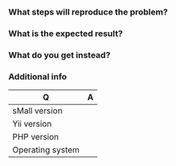 ### What steps will reproduce the problem?

### What is the expected result?

### What do you get instead?


### Additional info

| Q                | A
| ---------------- | ---
| sMall version      | 
| Yii version      | 
| PHP version      | 
| Operating system | 